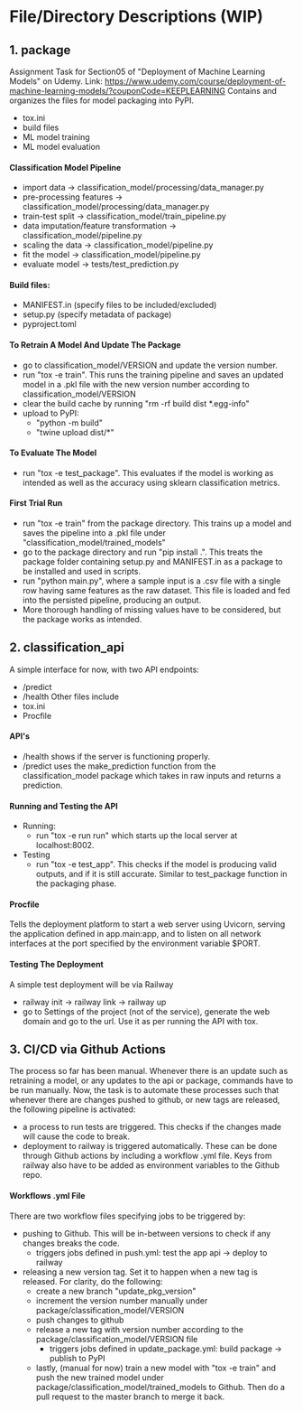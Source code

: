# File/Directory Descriptions (WIP)

## 1. package 
Assignment Task for Section05 of "Deployment of Machine Learning Models" on Udemy.
Link: https://www.udemy.com/course/deployment-of-machine-learning-models/?couponCode=KEEPLEARNING
Contains and organizes the files for model packaging into PyPI. 
- tox.ini
- build files
- ML model training 
- ML model evaluation

#### Classification Model Pipeline
- import data -> classification_model/processing/data_manager.py
- pre-processing features -> classification_model/processing/data_manager.py
- train-test split -> classification_model/train_pipeline.py
- data imputation/feature transformation -> classification_model/pipeline.py
- scaling the data -> classification_model/pipeline.py
- fit the model -> classification_model/pipeline.py
- evaluate model -> tests/test_prediction.py

#### Build files:
- MANIFEST.in (specify files to be included/excluded)
- setup.py (specify metadata of package)
- pyproject.toml

#### To Retrain A Model And Update The Package
- go to classification_model/VERSION and update the version number. 
- run "tox -e train". This runs the training pipeline and saves an updated model in a .pkl file with the 
new version number according to classification_model/VERSION
- clear the build cache by running "rm -rf build dist *.egg-info"
- upload to PyPI: 
    - "python -m build"
    - "twine upload dist/*"

#### To Evaluate The Model
- run "tox -e test_package". This evaluates if the model is working as intended as well as the accuracy using 
sklearn classification metrics.

#### First Trial Run
- run "tox -e train" from the package directory. This trains up a model and saves the pipeline into a .pkl file under "classification_model/trained_models"
- go to the package directory and run "pip install .". This treats the package folder containing setup.py and MANIFEST.in as a package to be installed and used in scripts.
- run "python main.py", where a sample input is a .csv file with a single row having same features as the raw dataset. This file is loaded and fed into the persisted pipeline, producing an output.
- More thorough handling of missing values have to be considered, but the package works as intended.

## 2. classification_api
A simple interface for now, with two API endpoints:
- /predict
- /health
Other files include
- tox.ini
- Procfile

#### API's
- /health shows if the server is functioning properly.
- /predict uses the make_prediction function from the classification_model package which takes in raw inputs 
and returns a prediction.

#### Running and Testing the API
- Running:
    - run "tox -e run run" which starts up the local server at localhost:8002. 
- Testing
    - run "tox -e test_app". This checks if the model is producing valid outputs, and if it is still accurate. Similar to 
    test_package function in the packaging phase.

#### Procfile
Tells the deployment platform to start a web server using Uvicorn, serving the application defined in app.main:app, and to listen on all network interfaces at the port specified by the environment variable $PORT. 

#### Testing The Deployment
A simple test deployment will be via Railway 
- railway init -> railway link -> railway up
- go to Settings of the project (not of the service), generate the web domain and go to the url. Use it as per running the API with tox.


## 3. CI/CD via Github Actions
The process so far has been manual. Whenever there is an update such as retraining a model, or any updates to the api or package, commands have to be run manually. Now, the task is to automate these processes such that whenever there are changes pushed to github, or new tags are released, the following pipeline is activated:
- a process to run tests are triggered. This checks if the changes made will cause the code to break.
- deployment to railway is triggered automatically.
These can be done through Github actions by including a workflow .yml file. Keys from railway also have to be added as environment variables to the Github repo.

#### Workflows .yml File
There are two workflow files specifying jobs to be triggered by:
- pushing to Github. This will be in-between versions to check if any changes breaks the code. 
    - triggers jobs defined in push.yml: test the app api -> deploy to railway
- releasing a new version tag. Set it to happen when a new tag is released. For clarity, do the following:
    - create a new branch "update_pkg_version"
    -  increment the version number manually under package/classification_model/VERSION
    - push changes to github 
    - release a new tag with version number according to the package/classification_model/VERSION file
        - triggers jobs defined in update_package.yml: build package -> publish to PyPI 
    - lastly, (manual for now) train a new model with "tox -e train" and push the new trained model under package/classification_model/trained_models to Github. Then do a pull request to the master branch to merge it back. 

